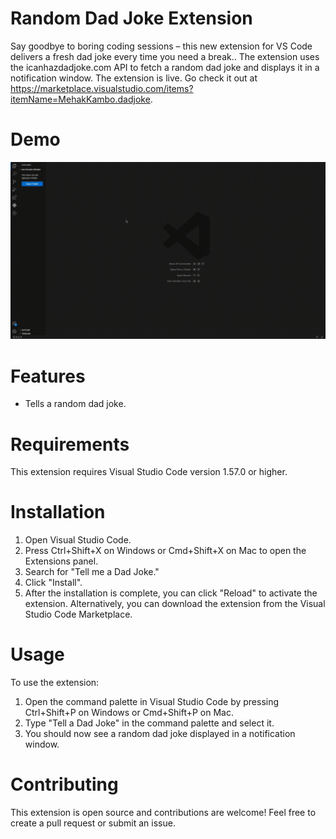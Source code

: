 # Random Dad Joke Extension
Say goodbye to boring coding sessions – this new extension for VS Code delivers a fresh dad joke every time you need a break.. The extension uses the icanhazdadjoke.com API to fetch a random dad joke and displays it in a notification window.
The extension is live. Go check it out at https://marketplace.visualstudio.com/items?itemName=MehakKambo.dadjoke.

# Demo
![Alt Text](Demo.gif)

# Features
- Tells a random dad joke.
# Requirements
This extension requires Visual Studio Code version 1.57.0 or higher.

# Installation
1. Open Visual Studio Code.
2. Press Ctrl+Shift+X on Windows or Cmd+Shift+X on Mac to open the Extensions panel.
3. Search for "Tell me a Dad Joke."
4. Click "Install".
5. After the installation is complete, you can click "Reload" to activate the extension.
Alternatively, you can download the extension from the Visual Studio Code Marketplace.

# Usage
To use the extension:

1. Open the command palette in Visual Studio Code by pressing Ctrl+Shift+P on Windows or Cmd+Shift+P on Mac.
2. Type "Tell a Dad Joke" in the command palette and select it.
3. You should now see a random dad joke displayed in a notification window.
# Contributing
This extension is open source and contributions are welcome! Feel free to create a pull request or submit an issue.
